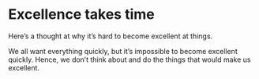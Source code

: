 # Excellence takes time


Here’s a thought at why it’s hard to become excellent at things.

We all want everything quickly, but it’s impossible to become excellent
quickly. Hence, we don’t think about and do the things that would make us
excellent.

